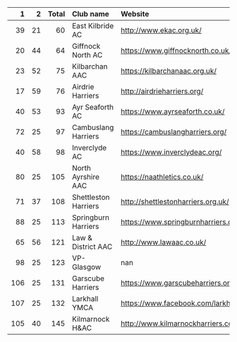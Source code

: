 |   1 |   2 |   Total | Club name            | Website                                    |
|----:|----:|--------:|:---------------------|:-------------------------------------------|
|  39 |  21 |      60 | East Kilbride AC     | http://www.ekac.org.uk/                    |
|  20 |  44 |      64 | Giffnock North AC    | https://www.giffnocknorth.co.uk/           |
|  23 |  52 |      75 | Kilbarchan AAC       | https://kilbarchanaac.org.uk/              |
|  17 |  59 |      76 | Airdrie Harriers     | http://airdrieharriers.org/                |
|  40 |  53 |      93 | Ayr Seaforth AC      | https://www.ayrseaforth.co.uk/             |
|  72 |  25 |      97 | Cambuslang Harriers  | https://cambuslangharriers.org/            |
|  40 |  58 |      98 | Inverclyde AC        | https://www.inverclydeac.org/              |
|  80 |  25 |     105 | North Ayrshire AAC   | https://naathletics.co.uk/                 |
|  71 |  37 |     108 | Shettleston Harriers | http://shettlestonharriers.org.uk/         |
|  88 |  25 |     113 | Springburn Harriers  | https://www.springburnharriers.co.uk/      |
|  65 |  56 |     121 | Law & District AAC   | http://www.lawaac.co.uk/                   |
|  98 |  25 |     123 | VP-Glasgow           | nan                                        |
| 106 |  25 |     131 | Garscube Harriers    | https://www.garscubeharriers.org.uk/       |
| 107 |  25 |     132 | Larkhall YMCA        | https://www.facebook.com/larkhallharriers/ |
| 105 |  40 |     145 | Kilmarnock H&AC      | http://www.kilmarnockharriers.com/         |